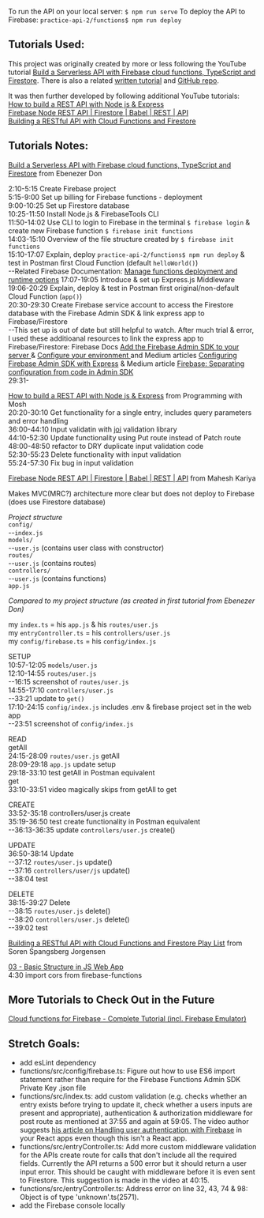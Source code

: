 To run the API on your local server: `$ npm run serve`
To deploy the API to Firebase: `practice-api-2/functions$ npm run deploy`

## Tutorials Used:

This project was originally created by more or less following the YouTube tutorial [Build a Serverless API with Firebase cloud functions, TypeScript and Firestore](https://youtu.be/T8SZv6h2WbY). There is also a related [written tutorial](https://blog.logrocket.com/rest-api-firebase-cloud-functions-typescript-firestore/) and [GitHub repo](https://github.com/ebenezerdon/journal-rest-api).  

It was then further developed 
by following additional YouTube tutorials:  
[How to build a REST API with Node js & Express](https://youtu.be/pKd0Rpw7O48)  
[Firebase Node REST API | Firestore | Babel | REST | API](https://youtu.be/DO-PROnaVwo)  
[Building a RESTful API with Cloud Functions and Firestore](https://youtu.be/XY5WCkgVfPk)  

## Tutorials Notes:

[Build a Serverless API with Firebase cloud functions, TypeScript and Firestore](https://youtu.be/T8SZv6h2WbY) from Ebenezer Don  
  
2:10-5:15 Create Firebase project  
5:15-9:00 Set up billing for Firebase functions - deployment  
9:00-10:25 Set up Firestore database  
10:25-11:50 Install Node.js & FirebaseTools CLI  
11:50-14:02 Use CLI to login to Firebase in the terminal `$ firebase login` & create new Firebase function `$ firebase init functions`  
14:03-15:10 Overview of the file structure created by `$ firebase init functions`  
15:10-17:07 Explain, deploy `practice-api-2/functions$ npm run deploy` & test in Postman first Cloud Function (default  `helloWorld()`)  
--Related Firebase Documentation: [Manage functions deployment and runtime options](https://firebase.google.com/docs/functions/manage-functions)
17:07-19:05 Introduce & set up Express.js Middleware  
19:06-20:29 Explain, deploy & test in Postman first original/non-default Cloud Function (`app()`)  
20:30-29:30 Create Firebase service account to access the Firestore database with the Firebase Admin SDK & link express app to Firebase/Firestore  
--This set up is out of date but still helpful to watch. After much trial & error, I used these additioanal resources to link the express app to Firebase/Firestore: Firebase Docs [Add the Firebase Admin SDK to your server ](https://firebase.google.com/docs/admin/setup) & [Configure your environment ](https://firebase.google.com/docs/functions/config-env) and Medium articles [Configuring Firebase Admin SDK with Express](https://medium.com/@tanya/configuring-firebase-admin-sdk-with-express-931b02ee2f91) & Medium article [Firebase: Separating configuration from code in Admin SDK](https://medium.com/google-cloud/firebase-separating-configuration-from-code-in-admin-sdk-d2bcd2e87de6)  
29:31-


[How to build a REST API with Node js & Express](https://youtu.be/pKd0Rpw7O48) from Programming with Mosh  
20:20-30:10 Get functionality for a single entry, includes query parameters and error handling  
36:00-44:10 Input validatin with [joi](joi.dev) validation library  
44:10-52:30 Update functionality using Put route instead of Patch route  
48:00-48:50 refactor to DRY duplicate input validation code  
52:30-55:23 Delete functionality with input validation  
55:24-57:30 Fix bug in input validation  

[Firebase Node REST API | Firestore | Babel | REST | API](https://youtu.be/DO-PROnaVwo) from Mahesh Kariya  

Makes MVC(MRC?) architecture more clear but does not deploy to Firebase (does use Firestore database)
 
_Project structure_  
`config/`  
--`index.js`  
`models/`  
--`user.js` (contains user class with constructor)  
`routes/`  
--`user.js` (contains routes)  
`controllers/`  
--`user.js` (contains functions)  
`app.js`

_Compared to my project structure (as created in first tutorial from Ebenezer Don)_

my `index.ts` = his `app.js` & his `routes/user.js`  
my `entryController.ts` = his `controllers/user.js`  
my `config/firebase.ts` = his `config/index.js`  

SETUP  
10:57-12:05 `models/user.js`  
12:10-14:55 `routes/user.js`  
--16:15 screenshot of `routes/user.js`  
14:55-17:10 `controllers/user.js`  
--33:21 update to `get()`  
17:10-24:15 `config/index.js` includes .env & firebase project set in the web app  
--23:51 screenshot of `config/index.js`  

READ  
getAll  
24:15-28:09 `routes/user.js` getAll  
28:09-29:18 `app.js` update setup  
29:18-33:10 test getAll in Postman equivalent  
get  
33:10-33:51 video magically skips from getAll to get

CREATE  
33:52-35:18 controllers/user.js create  
35:19-36:50 test create functionality in Postman equivalent  
--36:13-36:35 update `controllers/user.js` create()  

UPDATE  
36:50-38:14 Update  
--37:12 `routes/user.js` update()  
--37:16 `controllers/user/js` update()  
--38:04 test

DELETE  
38:15-39:27 Delete  
--38:15 `routes/user.js` delete()  
--38:20 `controllers/user.js` delete()  
--39:02 test  

[Building a RESTful API with Cloud Functions and Firestore Play List](https://youtu.be/XY5WCkgVfPk) from Soren Spangsberg Jorgensen

[03 - Basic Structure in JS Web App](https://youtu.be/XY5WCkgVfPk)  
4:30 import cors from firebase-functions


## More Tutorials to Check Out in the Future
[Cloud functions for Firebase - Complete Tutorial (incl. Firebase Emulator)](https://youtu.be/gA6WGYQWrKc)

## Stretch Goals:

* add esLint dependency
* functions/src/config/firebase.ts: Figure out how to use ES6 import statement rather than require for the Firebase Functions Admin SDK Private Key .json file
* functions/src/index.ts: add custom validation (e.g. checks whether an entry exists before trying to update it, check whether a users inputs are present and appropriate), authentication & authorization middleware for post route as mentioned at 37:55 and again at 59:05. The video author suggests [his article on Handling user authentication with Firebase](https://blog.logrocket.com/user-authentication-firebase-react-apps/) in your React apps even though this isn't a React app.
* functions/src/entryController.ts: Add more custom middleware validation for the APIs create route for calls that don't include all the required fields. Currently the API returns a 500 error but it should return a user input error. This should be caught with middleware before it is even sent to Firestore. This suggestion is made in the video at 40:15.
* functions/src/entryController.ts: Address error on line 32, 43, 74 & 98: Object is of type 'unknown'.ts(2571).
* add the Firebase console locally